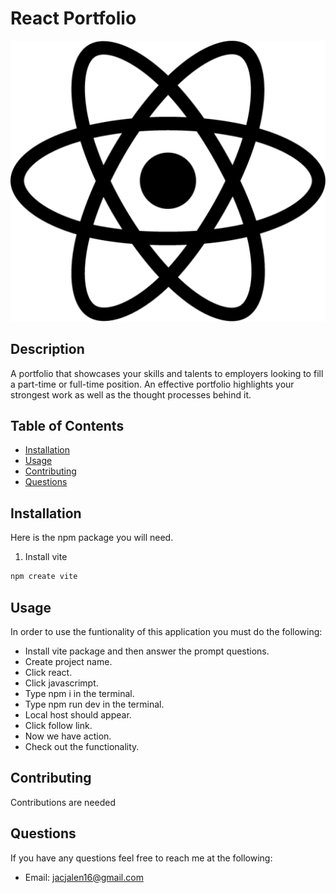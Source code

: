 

# React Portfolio
![image_alt](https://github.com/JalenKAgain/React-Portfolio/blob/ff2b113c0bb255f77e36d9abc07b78004aec68f0/react-icon-512x456-5xl7nmtw.png)


## Description
A portfolio that showcases your skills and talents to employers looking to fill a part-time or full-time position. An effective portfolio highlights your strongest work as well as the thought processes behind it. 

## Table of Contents
- [Installation](#Installation)
- [Usage](#Usage)
- [Contributing](#Contributing)
- [Questions](#Questions)
        
## Installation
Here is the npm package you will need.
 1. Install vite
   ```sh
   npm create vite
   ```

## Usage
In order to use the funtionality of this application you must do the following:
- Install vite package and then answer the prompt questions.
- Create project name.
- Click react.
- Click javascrimpt.
- Type npm i in the terminal.
- Type npm run dev in the terminal.
- Local host should appear.
- Click follow link.
- Now we have action.
- Check out the functionality.




## Contributing
Contributions are needed

                                        
## Questions

If you have any questions feel free to reach me at the following:
- Email: jacjalen16@gmail.com


